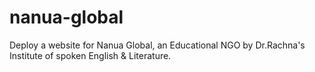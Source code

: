 # nanua-global
Deploy a website for Nanua Global, an Educational NGO by Dr.Rachna's Institute of spoken English &amp; Literature.
